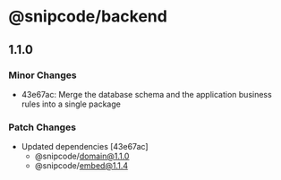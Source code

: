 # @snipcode/backend

## 1.1.0

### Minor Changes

- 43e67ac: Merge the database schema and the application business rules into a single package

### Patch Changes

- Updated dependencies [43e67ac]
  - @snipcode/domain@1.1.0
  - @snipcode/embed@1.1.4
